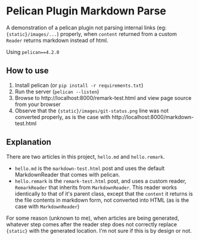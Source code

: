 # Pelican Plugin Markdown Parse

A demonstration of a pelican plugin not parsing internal links (eg:
`{static}/images/...`) properly, when `content` returned from a custom `Reader`
returns markdown instead of html.

Using `pelican==4.2.0`

## How to use
1. Install pelican (or `pip install -r requirements.txt`)
1. Run the server (`pelican --listen`)
1. Browse to http://localhost:8000/remark-test.html and view page source from
   your browser
1. Observe that the `{static}/images/git-status.png` line was not converted
   properly, as is the case with http://localhost:8000/markdown-test.html

## Explanation
There are two articles in this project, `hello.md` and `hello.remark`.

* `hello.md` is the `markdown-test.html` post and uses the default
  MarkdownReader that comes with pelican.
* `hello.remark` is the `remark-test.html` post, and uses a custom reader,
  `RemarkReader` that inherits from `MarkdownReader`. This reader works
identically to that of it's parent class, except that the `content` it returns
is the file contents in markdown form, not converted into HTML (as is the case
with `MarkdownReader`)

For some reason (unknown to me), when articles are being generated, whatever
step comes after the reader step does not correctly replace `{static}` with the
generated location. I'm not sure if this is by design or not.
